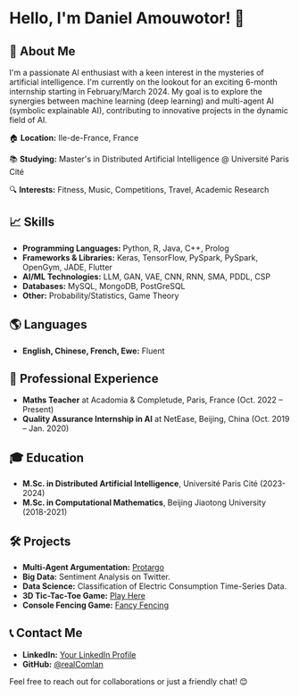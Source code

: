 # Hello, I'm Daniel Amouwotor! 👋

## 🚀 About Me
I'm a passionate AI enthusiast with a keen interest in the mysteries of artificial intelligence. I'm currently on the lookout for an exciting 6-month internship starting in February/March 2024. My goal is to explore the synergies between machine learning (deep learning) and multi-agent AI (symbolic explainable AI), contributing to innovative projects in the dynamic field of AI.

🏠 **Location:** Ile-de-France, France

📚 **Studying:** Master's in Distributed Artificial Intelligence @ Université Paris Cité

🔍 **Interests:** Fitness, Music, Competitions, Travel, Academic Research

## 📈 Skills
- **Programming Languages:** Python, R, Java, C++, Prolog
- **Frameworks & Libraries:** Keras, TensorFlow, PySpark, PySpark, OpenGym, JADE, Flutter
- **AI/ML Technologies:** LLM, GAN, VAE, CNN, RNN, SMA, PDDL, CSP
- **Databases:** MySQL, MongoDB, PostGreSQL
- **Other:** Probability/Statistics, Game Theory

## 🌎 Languages
- **English, Chinese, French, Ewe:** Fluent

## 💼 Professional Experience
- **Maths Teacher** at Acadomia & Completude, Paris, France (Oct. 2022 – Present)
- **Quality Assurance Internship in AI** at NetEase, Beijing, China (Oct. 2019 – Jan. 2020)

## 🎓 Education
- **M.Sc. in Distributed Artificial Intelligence**, Université Paris Cité (2023-2024)
- **M.Sc. in Computational Mathematics**, Beijing Jiaotong University (2018-2021)

## 🛠 Projects
- **Multi-Agent Argumentation:** [Protargo](https://github.com/realComlan/protargo)
- **Big Data:** Sentiment Analysis on Twitter.
- **Data Science:** Classification of Electric Consumption Time-Series Data.
- **3D Tic-Tac-Toe Game:** [Play Here](http://a-ipb1.onrender.com)
- **Console Fencing Game:** [Fancy Fencing](https://github.com/realComlan/fancy-fencing)

## 📞 Contact Me
- **LinkedIn:** [Your LinkedIn Profile](#)
- **GitHub:** [@realComlan](https://github.com/realComlan)

Feel free to reach out for collaborations or just a friendly chat! 😊

